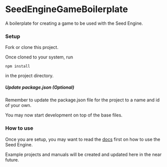 # SeedEngineGameBoilerplate
A boilerplate for creating a game to be used with the Seed Engine.

### Setup
Fork or clone this project.

Once cloned to your system, run
```
npm install
```
in the project directory.

##### Update package.json (Optional)
Remember to update the package.json file for the project to a name and id
of your own.

You may now start development on top of the base files.

### How to use
Once you are setup, you may want to read the [docs](https://jaegarsarauer.github.io/SeedGameEngine/index.html) first on how to use the Seed Engine.

Example projects and manuals will be created and updated here in the near future.